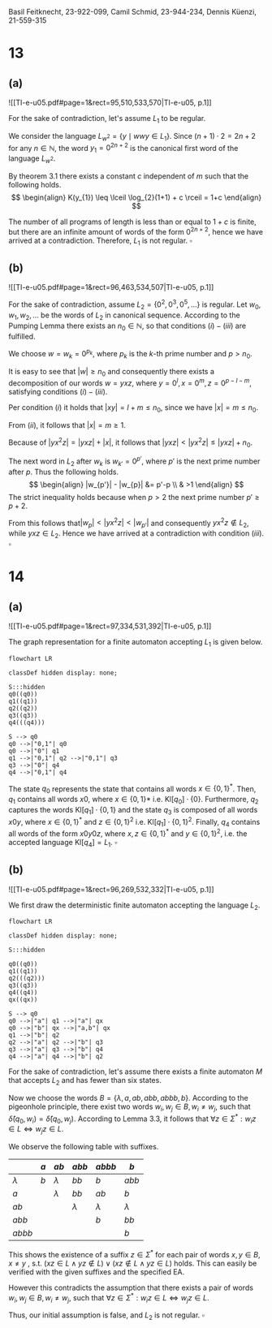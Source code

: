 
Basil Feitknecht, 23-922-099,
Camil Schmid, 23-944-234,
Dennis Küenzi, 21-559-315


# 13
## (a)
![[TI-e-u05.pdf#page=1&rect=95,510,533,570|TI-e-u05, p.1]]

For the sake of contradiction, let's assume $L_{1}$ to be regular.

We consider the language $L_{w^2} = \{y \mid wwy\in L_{1}\}$. Since $(n+1) \cdot 2 = 2n+2$ for any $n \in \mathbb{N}$, the word $y_{1}=0^{2n+2}$ is the canonical first word of the language $L_{w^{2}}$.

By theorem 3.1 there exists a constant $c$ independent of $m$ such that the following holds.
$$
\begin{align}
K(y_{1}) \leq \lceil \log_{2}(1+1) + c \rceil = 1+c
\end{align}
$$

The number of all programs of length is less than or equal to $1+c$ is finite, but there are an infinite amount of words of the form $0^{2n+2}$, hence we have arrived at a contradiction.
Therefore, $L_1$ is not regular.
$\square$

<div class="page-break" style="page-break-before: always;"></div>

## (b)
![[TI-e-u05.pdf#page=1&rect=96,463,534,507|TI-e-u05, p.1]]

For the sake of contradiction, assume $L_2 = \{0^2,0^3,0^5,\dots\}$ is regular.
Let $w_{0},w_{1},w_{2},\dots$ be the words of $L_2$ in canonical sequence. According to the Pumping Lemma there exists an $n_{0}\in\mathbb N$, so that conditions $(i)-(iii)$ are fulfilled.

We choose $w=w_{k}=0^{p_{k}}$, where $p_{k}$ is the $k$-th prime number and $p>n_{0}$.

It is easy to see that $|w| \geq n_{0}$ and consequently there exists a decomposition of our words $w=yxz$, where $y=0^{l}, x=0^{m}, z=0^{p-l-m}$, satisfying conditions $(i)-(iii)$.

Per condition $(i)$ it holds that $|xy|=l+m\leq n_{0}$, since we have $|x|=m\leq n_{0}$.

From $(ii)$, it follows that $|x|=m\geq1$.

Because of $|yx^2z| =|yxz| +|x|$, it follows that $|yxz|<|yx^2z|\leq|yxz|+n_{0}$.

The next word in $L_2$ after $w_{k}$ is $w_{k'} =0^{p'}$, where $p'$ is the next prime number after $p$. Thus the following holds.
$$
\begin{align}
|w_{p'}| - |w_{p}| &= p'-p \\
& >1
\end{align}
$$
The strict inequality holds because when $p>2$ the next prime number $p' \geq p+2$.

From this follows that$|w_{p}|<|yx^{2}z|<|w_{p'}|$ and consequently $yx^2z \not\in L_{2}$, while $yxz\in L_{2}$. Hence we have arrived at a contradiction with condition $(iii)$.
$\square$

<div class="page-break" style="page-break-before: always;"></div>

# 14
## (a)
![[TI-e-u05.pdf#page=1&rect=97,334,531,392|TI-e-u05, p.1]]

The graph representation for a finite automaton accepting $L_{1}$ is given below.
```mermaid
flowchart LR

classDef hidden display: none;

S:::hidden
q0((q0))
q1((q1))
q2((q2))
q3((q3))
q4(((q4)))

S --> q0
q0 -->|"0,1"| q0
q0 -->|"0"| q1
q1 -->|"0,1"| q2 -->|"0,1"| q3
q3 -->|"0"| q4
q4 -->|"0,1"| q4
```

The state $q_{0}$ represents the state that contains all words $x \in \{ 0,1 \}^{*}$. Then, $q_{1}$ contains all words $x0$, where $x \in \{ 0,1 \}*$ i.e. $\mathrm{Kl}[q_{0}] \cdot \{ 0 \}$. Furthermore, $q_{2}$ captures the words $\mathrm{Kl}[q_{1}] \cdot \{ 0,1 \}$ and the state $q_{3}$ is composed of all words $x0y$, where $x \in \{ 0,1 \}^{*}$ and $z \in \{ 0,1 \}^{2}$ i.e. $\mathrm{Kl}[q_{1}]\cdot \{ 0,1 \}^{2}$. Finally, $q_{4}$ contains all words of the form $x0y0z$, where $x,z \in \{ 0,1 \}^{*}$ and $y \in \{ 0,1 \}^{2}$, i.e. the accepted language $\mathrm{Kl}[q_{4}]=L_{1}$.
$\square$

<div class="page-break" style="page-break-before: always;"></div>

## (b) 
![[TI-e-u05.pdf#page=1&rect=96,269,532,332|TI-e-u05, p.1]]

We first draw the deterministic finite automaton accepting the language $L_{2}$.
```mermaid
flowchart LR

classDef hidden display: none;

S:::hidden

q0((q0))
q1((q1))
q2(((q2)))
q3((q3))
q4((q4))
qx((qx))

S --> q0
q0 -->|"a"| q1 -->|"a"| qx
q0 -->|"b"| qx -->|"a,b"| qx
q1 -->|"b"| q2
q2 -->|"a"| q2 -->|"b"| q3
q3 -->|"a"| q3 -->|"b"| q4
q4 -->|"a"| q4 -->|"b"| q2
```

For the sake of contradiction, let's assume there exists a finite automaton $M$ that accepts $L_{2}$ and has fewer than six states.

Now we choose the words $B = \{\lambda,a,ab,abb,abbb,b\}$. According to the pigeonhole principle, there exist two words $w_{i},w_{j}\in B, w_{i}\neq w_{j}$, such that $\hat{\delta}(q_0, w_i) = \hat{\delta}(q_0, w_j)$. According to Lemma 3.3, it follows that $\forall z \in \Sigma^* : w_i z \in L \iff w_j z \in L$.

We observe the following table with suffixes.

|           | $a$ | $ab$      | $abb$     | $abbb$    | $b$       |
| --------- | --- | --------- | --------- | --------- | --------- |
| $\lambda$ | $b$ | $\lambda$ | $bb$      | $b$       | $abb$     |
| $a$       |     | $\lambda$ | $bb$      | $ab$      | $b$       |
| $ab$      |     |           | $\lambda$ | $\lambda$ | $\lambda$ |
| $abb$     |     |           |           | $b$       | $bb$      |
| $abbb$    |     |           |           |           | $b$       |
This shows the existence of a suffix $z\in \Sigma^{*}$ for each pair of words $x,y \in B, x\neq y$ , s.t.  $(xz \in L \land yz \notin L) \lor (xz \notin L \land yz \in L)$ holds. This can easily be verified with the given suffixes and the specified EA.

However this contradicts the assumption that there exists a pair of words $w_i, w_j \in B,w_{i}\neq w_{j}$, such that $\forall z \in \Sigma^* : w_i z \in L \iff w_j z \in L$.

Thus, our initial assumption is false, and $L_{2}$ is not regular.
$\square$
